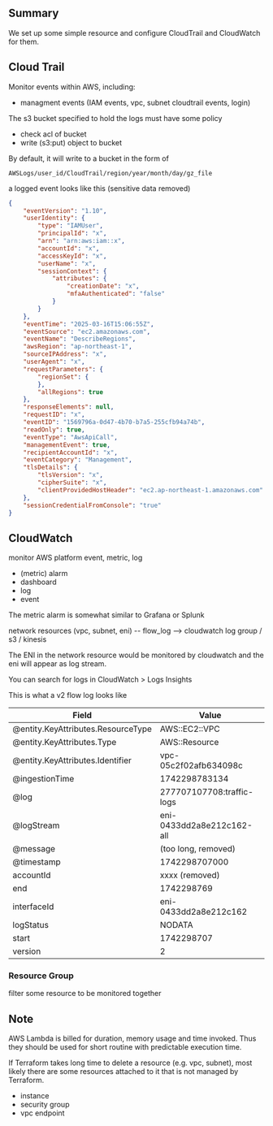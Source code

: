 ## Summary

We set up some simple resource and configure CloudTrail and CloudWatch for them.





## Cloud Trail

Monitor events within AWS, including:

- managment events (IAM events, vpc, subnet cloudtrail events, login)

The s3 bucket specified to hold the logs must have some policy

- check acl of bucket
- write (s3:put) object to bucket

By default, it will write to a bucket in the form of
```
AWSLogs/user_id/CloudTrail/region/year/month/day/gz_file
```

a logged event looks like this (sensitive data removed)
```json
{
	"eventVersion": "1.10",
	"userIdentity": {
		"type": "IAMUser",
		"principalId": "x",
		"arn": "arn:aws:iam::x",
		"accountId": "x",
		"accessKeyId": "x",
		"userName": "x",
		"sessionContext": {
			"attributes": {
				"creationDate": "x",
				"mfaAuthenticated": "false"
			}
		}
	},
	"eventTime": "2025-03-16T15:06:55Z",
	"eventSource": "ec2.amazonaws.com",
	"eventName": "DescribeRegions",
	"awsRegion": "ap-northeast-1",
	"sourceIPAddress": "x",
	"userAgent": "x",
	"requestParameters": {
		"regionSet": {
		},
		"allRegions": true
	},
	"responseElements": null,
	"requestID": "x",
	"eventID": "1569796a-0d47-4b70-b7a5-255cfb94a74b",
	"readOnly": true,
	"eventType": "AwsApiCall",
	"managementEvent": true,
	"recipientAccountId": "x",
	"eventCategory": "Management",
	"tlsDetails": {
		"tlsVersion": "x",
		"cipherSuite": "x",
		"clientProvidedHostHeader": "ec2.ap-northeast-1.amazonaws.com"
	},
	"sessionCredentialFromConsole": "true"
}
```

## CloudWatch

monitor AWS platform event, metric, log
- (metric) alarm
- dashboard
- log
- event

The metric alarm is somewhat similar to Grafana or Splunk

network resources (vpc, subnet, eni) -- flow_log --> cloudwatch log group / s3 / kinesis

The ENI in the network resource would be monitored by cloudwatch and the eni will appear as log stream.

You can search for logs in CloudWatch > Logs Insights

This is what a v2 flow log looks like

| Field                              | Value                     |
|------------------------------------|---------------------------|
| @entity.KeyAttributes.ResourceType | AWS::EC2::VPC             |
| @entity.KeyAttributes.Type         | AWS::Resource             |
| @entity.KeyAttributes.Identifier   | vpc-05c2f02afb634098c     |
| @ingestionTime                     | 1742298783134             |
| @log                               | 277707107708:traffic-logs |
| @logStream                         | eni-0433dd2a8e212c162-all |
| @message                           | (too long, removed)       |
| @timestamp                         | 1742298707000             |
| accountId                          | xxxx (removed)            |
| end                                | 1742298769                |
| interfaceId                        | eni-0433dd2a8e212c162     |
| logStatus                          | NODATA                    |
| start                              | 1742298707                |
| version                            | 2                         |

### Resource Group

filter some resource to be monitored together





## Note

AWS Lambda is billed for duration, memory usage and time invoked. Thus they should be used for short routine with predictable execution time.

If Terraform takes long time to delete a resource (e.g. vpc, subnet), most likely there are some resources attached to it that is not managed by Terraform.
- instance
- security group
- vpc endpoint


